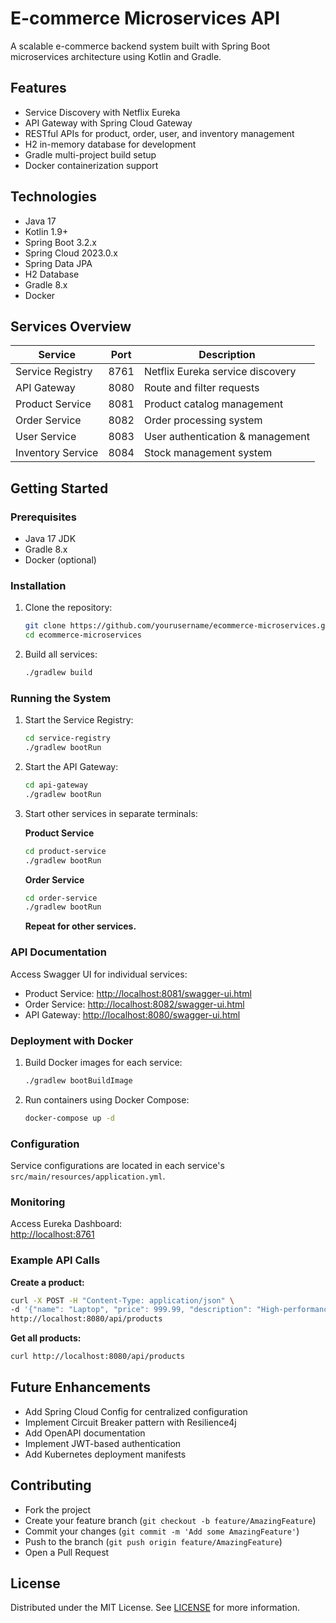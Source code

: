 # E-commerce Microservices API

A scalable e-commerce backend system built with Spring Boot microservices architecture using Kotlin and Gradle.

## Features

- Service Discovery with Netflix Eureka
- API Gateway with Spring Cloud Gateway
- RESTful APIs for product, order, user, and inventory management
- H2 in-memory database for development
- Gradle multi-project build setup
- Docker containerization support

## Technologies

- Java 17
- Kotlin 1.9+
- Spring Boot 3.2.x
- Spring Cloud 2023.0.x
- Spring Data JPA
- H2 Database
- Gradle 8.x
- Docker

## Services Overview

| Service              | Port  | Description                           |
|----------------------|-------|---------------------------------------|
| Service Registry     | 8761  | Netflix Eureka service discovery      |
| API Gateway          | 8080  | Route and filter requests             |
| Product Service      | 8081  | Product catalog management            |
| Order Service        | 8082  | Order processing system               |
| User Service         | 8083  | User authentication & management      |
| Inventory Service    | 8084  | Stock management system               |

## Getting Started

### Prerequisites

- Java 17 JDK
- Gradle 8.x
- Docker (optional)

### Installation

1. Clone the repository:
    ```bash
    git clone https://github.com/yourusername/ecommerce-microservices.git
    cd ecommerce-microservices
    ```

2. Build all services:
    ```bash
    ./gradlew build
    ```

### Running the System

1. Start the Service Registry:
    ```bash
    cd service-registry
    ./gradlew bootRun
    ```

2. Start the API Gateway:
    ```bash
    cd api-gateway
    ./gradlew bootRun
    ```

3. Start other services in separate terminals:

    **Product Service**
    ```bash
    cd product-service
    ./gradlew bootRun
    ```

    **Order Service**
    ```bash
    cd order-service
    ./gradlew bootRun
    ```

    **Repeat for other services.**

### API Documentation

Access Swagger UI for individual services:

- Product Service: [http://localhost:8081/swagger-ui.html](http://localhost:8081/swagger-ui.html)
- Order Service: [http://localhost:8082/swagger-ui.html](http://localhost:8082/swagger-ui.html)
- API Gateway: [http://localhost:8080/swagger-ui.html](http://localhost:8080/swagger-ui.html)

### Deployment with Docker

1. Build Docker images for each service:
    ```bash
    ./gradlew bootBuildImage
    ```

2. Run containers using Docker Compose:
    ```bash
    docker-compose up -d
    ```

### Configuration

Service configurations are located in each service's `src/main/resources/application.yml`.

### Monitoring

Access Eureka Dashboard:  
[http://localhost:8761](http://localhost:8761)

### Example API Calls

**Create a product:**
```bash
curl -X POST -H "Content-Type: application/json" \
-d '{"name": "Laptop", "price": 999.99, "description": "High-performance laptop"}' \
http://localhost:8080/api/products
```

**Get all products:**
```bash
curl http://localhost:8080/api/products
```

## Future Enhancements

- Add Spring Cloud Config for centralized configuration
- Implement Circuit Breaker pattern with Resilience4j
- Add OpenAPI documentation
- Implement JWT-based authentication
- Add Kubernetes deployment manifests

## Contributing

- Fork the project
- Create your feature branch (`git checkout -b feature/AmazingFeature`)
- Commit your changes (`git commit -m 'Add some AmazingFeature'`)
- Push to the branch (`git push origin feature/AmazingFeature`)
- Open a Pull Request

## License

Distributed under the MIT License. See [LICENSE](LICENSE) for more information.
